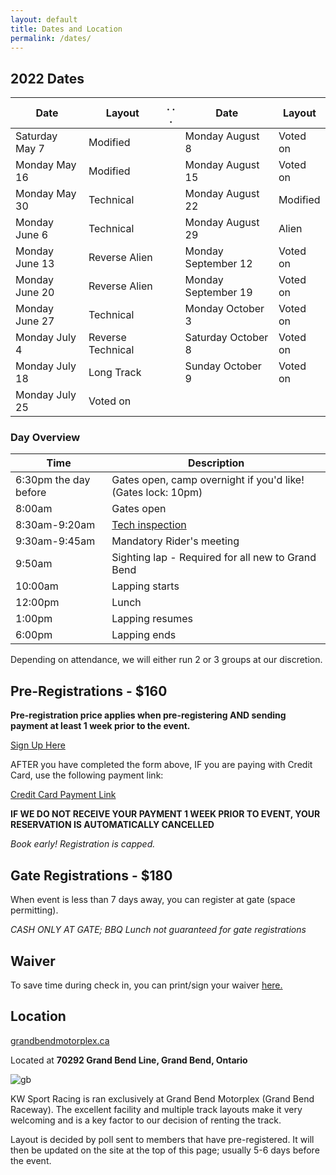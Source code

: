 ```yaml
---
layout: default
title: Dates and Location
permalink: /dates/
---
```


## 2022 Dates

| **Date**            | **Layout**           | . . . | **Date**            | **Layout**           |
|---------------------|----------------------|-------|---------------------|----------------------|
| Saturday May 7      |Modified              |       | Monday August 8     |Voted on              |
| Monday May 16       |Modified              |       | Monday August 15    |Voted on              |
| Monday May 30       |Technical             |       | Monday August 22    |Modified              |
| Monday June 6       |Technical             |       | Monday August 29    |Alien                 |
| Monday June 13      |Reverse Alien         |       | Monday September 12 |Voted on              |
| Monday June 20      |Reverse Alien         |       | Monday September 19 |Voted on              |
| Monday June 27      |Technical             |       | Monday October 3    |Voted on              |
| Monday July 4       |Reverse Technical     |       | Saturday October 8  |Voted on              |
| Monday July 18      |Long Track            |       | Sunday October 9    |Voted on              |
| Monday July 25      |Voted on              |


### Day Overview

| **Time**              | **Description**                                                              |
|-----------------------|------------------------------------------------------------------------------|
| 6:30pm the day before | Gates open, camp overnight if you'd like! (Gates lock: 10pm)                 |
| 8:00am                | Gates open                                                                   |
| 8:30am-9:20am         | [Tech inspection](/rules/)                                                   |
| 9:30am-9:45am         | Mandatory Rider's meeting                                                    |
| 9:50am                | Sighting lap - Required for all new to Grand Bend                            |
| 10:00am               | Lapping starts                                                               |
| 12:00pm               | Lunch                                                                        |
| 1:00pm                | Lapping resumes                                                              |
| 6:00pm                | Lapping ends                                                                 |

Depending on attendance, we will either run 2 or 3 groups at our discretion.

## Pre-Registrations - $160

**Pre-registration price applies when pre-registering AND sending payment at least 1 week prior to the event.**

[Sign Up Here](https://docs.google.com/forms/d/e/1FAIpQLSf82q-DZeIdHmxquDC1o1nX7AzehSfPzhEV7LmHcGPR8LsuIQ/viewform?usp=sf_link)

AFTER you have completed the form above, IF you are paying with Credit Card, use the following payment link:

[Credit Card Payment Link](https://buy.stripe.com/4gw3cd0Lyc6w7rq6os)

**IF WE DO NOT RECEIVE YOUR PAYMENT 1 WEEK PRIOR TO EVENT, YOUR RESERVATION IS AUTOMATICALLY CANCELLED**

*Book early! Registration is capped.*

## Gate Registrations - $180

When event is less than 7 days away, you can register at gate (space permitting).

*CASH ONLY AT GATE; BBQ Lunch not guaranteed for gate registrations*



## Waiver
To save time during check in, you can print/sign your waiver [here.](https://drive.google.com/file/d/1-VUfnzoDx0thAAVLSt_NaTPA7BSNZjJa/view?usp=sharing)

## Location

[grandbendmotorplex.ca](http://www.grandbendmotorplex.ca/grand-bend-raceway/)

Located at **70292 Grand Bend Line, Grand Bend, Ontario**

![gb](/img/raceway.jpg)

KW Sport Racing is ran exclusively at Grand Bend Motorplex (Grand Bend Raceway). The excellent facility and multiple track layouts make it very welcoming and is a key factor to our decision of renting the track.

Layout is decided by poll sent to members that have pre-registered. It will then be updated on the site at the top of this page; usually 5-6 days before the event.
